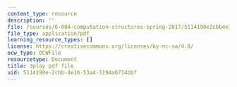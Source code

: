 ```yaml
---
content_type: resource
description: ''
file: /courses/6-004-computation-structures-spring-2017/5114190e2cbb4e1653a41194a6714bbf_63QXdU9pliI.pdf
file_type: application/pdf
learning_resource_types: []
license: https://creativecommons.org/licenses/by-nc-sa/4.0/
ocw_type: OCWFile
resourcetype: Document
title: 3play pdf file
uid: 5114190e-2cbb-4e16-53a4-1194a6714bbf
---
```

